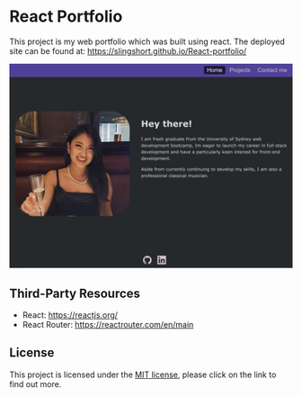 # React Portfolio

This project is my web portfolio which was built using react. The deployed site can be found at: https://slingshort.github.io/React-portfolio/

![Homepage](./public/images/screenshot-home.png)

## Third-Party Resources
- React: https://reactjs.org/
- React Router: https://reactrouter.com/en/main

## License

This project is licensed under the [MIT license](https://opensource.org/licenses/MIT), please click on the link to find out more.
